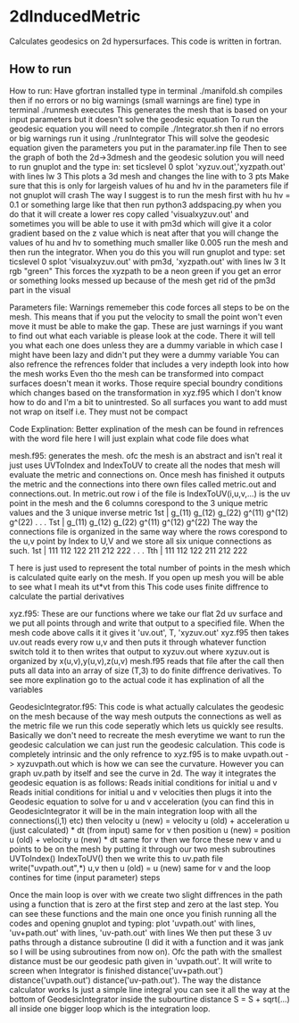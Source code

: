 # 2dInducedMetric
 Calculates geodesics on 2d hypersurfaces. This code is written in fortran.
## How to run 
 How to run:
 Have gfortran installed
 type in terminal ./manifold.sh    compiles
 then if no errors or no big warnings (small warnings are fine) type in terminal
 ./runmesh   executes
 This generates the mesh that is based on your input parameters but it doesn't solve the geodesic equation
 To run the geodesic equation you will need to compile ./Integrator.sh
 then if no errors or big warnings run it using ./runIntegrator
 This will solve the geodesic equation given the parameters you put in the paramater.inp file
 Then to see the graph of both the 2d->3dmesh and the geodesic solution you will need to run gnuplot
 and the type in:
 set ticslevel 0
 splot 'xyzuv.out','xyzpath.out' with lines lw 3 
 This plots a 3d mesh and changes the line with to 3 pts
 Make sure that this is only for largeish values of hu and hv in the parameters file if not gnuplot will crash
 The way I suggest is to run the mesh first with hu hv = 0.1 or something large like that then run python3 addspacing.py
 when you do that it will create a lower res copy called 'visualxyzuv.out' and sometimes you will be able to use
 it with pm3d which will give it a color gradient based on the z value which is neat
 after that you will change the values of hu and hv to something much smaller like 0.005 run the mesh and then
 run the integrator. When you do this you will run gnuplot and type:
 set ticslevel 0
 splot 'visualxyzuv.out' with pm3d, 'xyzpath.out' with lines lw 3 lt rgb "green"
 This forces the xyzpath to be a neon green
 if you get an error or something looks messed up because of the mesh get rid of the pm3d part in the visual



Parameters file:
Warnings rememeber this code forces all steps to be on the mesh. This means that if you
put the velocity to small the point won't even move it must be able to make the gap.
These are just warnings if you want to find out what each variable is please look at the code.
There it will tell you what each one does unless they are a dummy variable in which case I might have been lazy and didn't put they were a dummy variable
You can also refrence the refrences folder that includes a very indepth look into how the mesh works
Even tho the mesh can be transformed into compact surfaces doesn't mean it works. Those require special boundry conditions
which changes based on the transformation in xyz.f95 which I don't know how to do and I'm a bit to unintrested.
So all surfaces you want to add must not wrap on itself i.e. They must not be compact

Code Explination:
Better explination of the mesh can be found in refrences with the word file here I will just explain what code file does what

mesh.f95: generates the mesh. ofc the mesh is an abstract and isn't real it just uses UVToIndex and IndexToUV to create all the nodes
that mesh will evaluate the metric and connections on.
Once mesh has finished it outputs the metric and the connections into there own files called metric.out and connections.out.
In metric.out row i of the file is IndexToUV(i,u,v,...) is the uv point in the mesh and the 6 columns corespond to the 3 unique metric values and the 3 unique inverse metric
1st | g_(11) g_(12) g_(22) g^(11) g^(12) g^(22)
.
.
.
Tst | g_(11) g_(12) g_(22) g^(11) g^(12) g^(22)
The way the connections file is organized in the same way where the rows corespond to the u,v point by Index to U,V and we store all six unique connections as such.
1st | 111 112 122 211 212 222 
.
.
.
Tth | 111 112 122 211 212 222

T here is just used to represent the total number of points in the mesh which is calculated quite early on the mesh.
If you open up mesh you will be able to see what I meah its ut*vt from this
This code uses finite diffrence to calculate the partial derivatives

xyz.f95: These are our functions where we take our flat 2d uv surface and we put all points through and write that output to a specified file. When the mesh code above calls it
it gives it 'uv.out', T, 'xyzuv.out' xyz.f95 then takes uv.out reads every row u,v and then puts it through whatever function switch told it to then writes that output to xyzuv.out
where xyzuv.out is organized by x(u,v),y(u,v),z(u,v) mesh.f95 reads that file after the call then puts all data into an array of size (T,3) to do finite diffrence derivatives.
To see more explination go to the actual code it has explination of all the variables

GeodesicIntegrator.f95: This code is what actually calculates the geodesic on the mesh because of the way mesh outputs the connections as well as the metric file we run this code seperatly which
lets us quickly see results. Basically we don't need to recreate the mesh everytime we want to run the geodesic calculation we can just run the geodesic calculation.
This code is completely intrinsic and the only refrence to xyz.f95 is to make uvpath.out -> xyzuvpath.out which is how we can see the curvature. However you can graph uv.path by itself and see the curve
in 2d. The way it integrates the geodesic equation is as follows:
Reads initial conditions for initial u and v
Reads initial conditions for initial u and v velocities
then plugs it into the Geodesic equation to solve for u and v acceleration (you can find this in GeodesicIntegrator it will be in the main integration loop with all the connections(i,1) etc)
then velocity u (new) = velocity u (old) + acceleration u (just calculated) * dt (from input)
same for v
then position u (new) = position u (old) + velocity u (new) * dt
same for v
then we force these new v and u points to be on the mesh by putting it through our two mesh subroutines
UVToIndex()
IndexToUV()
then we write this to uv.path file write("uvpath.out",*) u,v
then u (old) = u (new)
same for v
and the loop contines for time (input parameter) steps

Once the main loop is over with we create two slight diffrences in the path using a function that is zero at the first step and zero at the last step.
You can see these functions and the main one once you finish running all the codes and opening gnuplot and typing:
plot 'uvpath.out' with lines, 'uv+path.out' with lines, 'uv-path.out' with lines
We then put these 3 uv paths through a distance subroutine (I did it with a function and it was jank so I will be using subroutines from now on). Ofc the path with the smallest distance must be
our geodesic path given in 'uvpath.out'. It will write to screen when Integrator is finished distance('uv+path.out') distance('uvpath.out') distance('uv-path.out'). The way the distance calculator works
Is just a simple line integral you can see it all the way at the bottom of GeodesicIntegrator inside the subourtine distance S = S + sqrt(...) all inside one bigger loop which is the integration loop.

